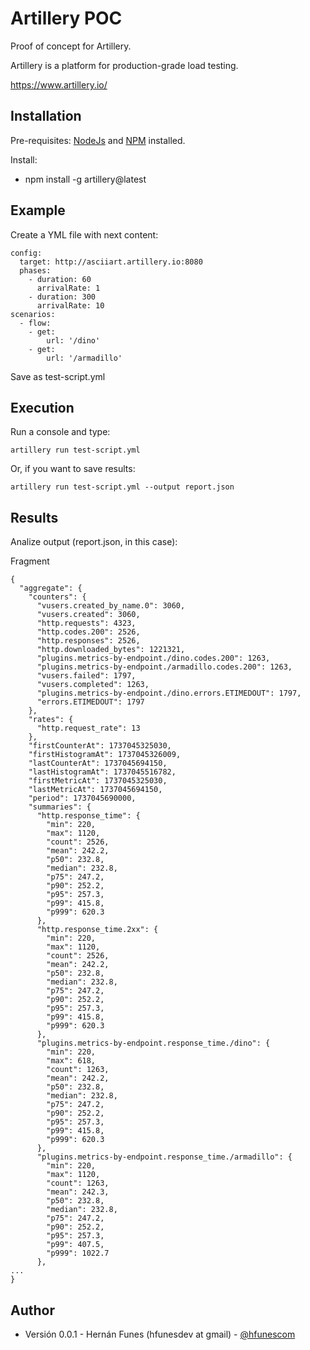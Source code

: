 
# Artillery POC

Proof of concept for Artillery.

Artillery is a platform for production-grade load testing.

https://www.artillery.io/


## Installation

Pre-requisites: [NodeJs](https://nodejs.org/en) and [NPM](https://www.npmjs.com) installed.

Install:
- npm install -g artillery@latest
## Example

Create a YML file with next content:
````
config:
  target: http://asciiart.artillery.io:8080
  phases:
    - duration: 60
      arrivalRate: 1
    - duration: 300
      arrivalRate: 10
scenarios:
  - flow:
    - get:
        url: '/dino'
    - get:
        url: '/armadillo'
````
Save as test-script.yml
## Execution
Run a console and type:
```
artillery run test-script.yml
```
Or, if you want to save results:
```
artillery run test-script.yml --output report.json
```
## Results
Analize output (report.json, in this case):

Fragment
```
{
  "aggregate": {
    "counters": {
      "vusers.created_by_name.0": 3060,
      "vusers.created": 3060,
      "http.requests": 4323,
      "http.codes.200": 2526,
      "http.responses": 2526,
      "http.downloaded_bytes": 1221321,
      "plugins.metrics-by-endpoint./dino.codes.200": 1263,
      "plugins.metrics-by-endpoint./armadillo.codes.200": 1263,
      "vusers.failed": 1797,
      "vusers.completed": 1263,
      "plugins.metrics-by-endpoint./dino.errors.ETIMEDOUT": 1797,
      "errors.ETIMEDOUT": 1797
    },
    "rates": {
      "http.request_rate": 13
    },
    "firstCounterAt": 1737045325030,
    "firstHistogramAt": 1737045326009,
    "lastCounterAt": 1737045694150,
    "lastHistogramAt": 1737045516782,
    "firstMetricAt": 1737045325030,
    "lastMetricAt": 1737045694150,
    "period": 1737045690000,
    "summaries": {
      "http.response_time": {
        "min": 220,
        "max": 1120,
        "count": 2526,
        "mean": 242.2,
        "p50": 232.8,
        "median": 232.8,
        "p75": 247.2,
        "p90": 252.2,
        "p95": 257.3,
        "p99": 415.8,
        "p999": 620.3
      },
      "http.response_time.2xx": {
        "min": 220,
        "max": 1120,
        "count": 2526,
        "mean": 242.2,
        "p50": 232.8,
        "median": 232.8,
        "p75": 247.2,
        "p90": 252.2,
        "p95": 257.3,
        "p99": 415.8,
        "p999": 620.3
      },
      "plugins.metrics-by-endpoint.response_time./dino": {
        "min": 220,
        "max": 618,
        "count": 1263,
        "mean": 242.2,
        "p50": 232.8,
        "median": 232.8,
        "p75": 247.2,
        "p90": 252.2,
        "p95": 257.3,
        "p99": 415.8,
        "p999": 620.3
      },
      "plugins.metrics-by-endpoint.response_time./armadillo": {
        "min": 220,
        "max": 1120,
        "count": 1263,
        "mean": 242.3,
        "p50": 232.8,
        "median": 232.8,
        "p75": 247.2,
        "p90": 252.2,
        "p95": 257.3,
        "p99": 407.5,
        "p999": 1022.7
      },
...
}
```
## Author

- Versión 0.0.1 - Hernán Funes (hfunesdev at gmail) - [@hfunescom](https://hfunes.com)